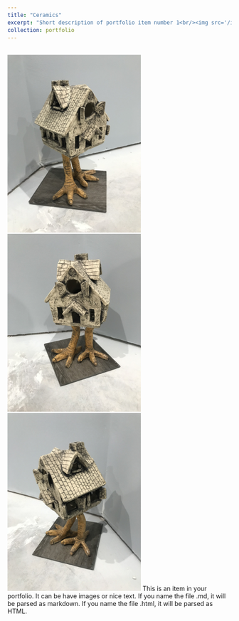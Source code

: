 ```yaml
---
title: "Ceramics"
excerpt: "Short description of portfolio item number 1<br/><img src='/images/mhouse.jpg' style='width:300px;'>"
collection: portfolio
---
```


<br/><img src='/images/lhouse.jpg' style='width:300px;'>
<br/><img src='/images/mhouse.jpg' style='width:300px;'>
<br/><img src='/images/rhouse.jpg' style='width:300px;'>
This is an item in your portfolio. It can be have images or nice text. If you name the file .md, it will be parsed as markdown. If you name the file .html, it will be parsed as HTML. 
